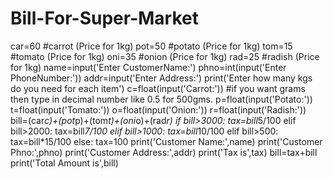 # Bill-For-Super-Market
car=60 #carrot (Price for 1kg)
pot=50 #potato (Price for 1kg)
tom=15 #tomato (Price for 1kg)
oni=35 #onion  (Price for 1kg)
rad=25 #radish (Price for 1kg)
name=input('Enter CustomerName:')
phno=int(input('Enter PhoneNumber:'))
addr=input('Enter Address:')
print('Enter how many kgs do you need for each item')
c=float(input('Carrot:')) #if you want grams then type in decimal number like 0.5 for 500gms.
p=float(input('Potato:'))
t=float(input('Tomato:'))
o=float(input('Onion:'))
r=float(input('Radish:'))
bill=(car*c)+(pot*p)+(tom*t)+(oni*o)+(rad*r)
if bill>3000:
    tax=bill*5/100
elif bill>2000:
    tax=bill*7/100
elif bill>1000:
    tax=bill*10/100
elif bill>500:
    tax=bill*15/100
else:
    tax=100
print('Customer Name:',name)
print('Customer Phno:',phno)
print('Customer Address:',addr)
print('Tax is',tax)
bill=tax+bill
print('Total Amount is',bill)
